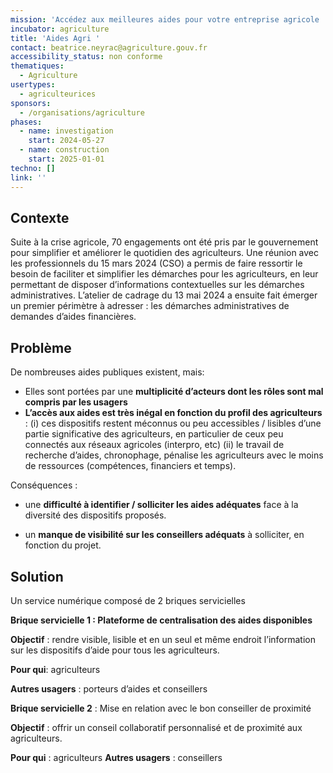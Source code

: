 ```yaml
---
mission: 'Accédez aux meilleures aides pour votre entreprise agricole '
incubator: agriculture
title: 'Aides Agri '
contact: beatrice.neyrac@agriculture.gouv.fr
accessibility_status: non conforme
thematiques:
  - Agriculture
usertypes:
  - agriculteurices
sponsors:
  - /organisations/agriculture
phases:
  - name: investigation
    start: 2024-05-27
  - name: construction
    start: 2025-01-01
techno: []
link: ''
---
```

## Contexte

Suite à la crise agricole, 70 engagements ont été pris par le gouvernement pour simplifier et améliorer le quotidien des agriculteurs. Une réunion avec les professionnels du 15 mars 2024 (CSO) a permis de faire ressortir le besoin de faciliter et simplifier les démarches pour les agriculteurs, en leur permettant de disposer d’informations contextuelles sur les démarches administratives. L’atelier de cadrage du 13 mai 2024 a ensuite fait émerger un premier périmètre à adresser : les démarches administratives de demandes d’aides financières. 
## Problème

De nombreuses aides publiques existent, mais: 

- Elles sont portées par une **multiplicité d’acteurs dont les rôles sont mal compris par les usagers**
- **L’accès aux aides est très inégal en fonction du profil des agriculteurs** : (i) ces dispositifs restent méconnus ou peu accessibles / lisibles d’une partie significative des agriculteurs, en particulier de ceux peu connectés aux réseaux agricoles (interpro, etc) (ii) le travail de recherche d’aides, chronophage, pénalise les agriculteurs avec le moins de ressources (compétences, financiers et temps).

Conséquences : 
* une **difficulté à identifier / solliciter les aides adéquates** face à la diversité des dispositifs proposés. 

* un **manque de visibilité sur les conseillers adéquats** à solliciter, en fonction du projet. 


## Solution
Un service numérique composé de 2 briques servicielles

**Brique servicielle 1 : Plateforme de centralisation des aides disponibles**

**Objectif** :  rendre visible, lisible et en un seul et même endroit l’information sur les dispositifs d’aide pour tous les agriculteurs.

**Pour qui**: agriculteurs

**Autres usagers** : porteurs d’aides et conseillers


**Brique servicielle 2** : Mise en relation avec le bon conseiller de proximité

**Objectif** : offrir un conseil collaboratif personnalisé et de proximité aux agriculteurs.

**Pour qui** : agriculteurs 
**Autres usagers** : conseillers
